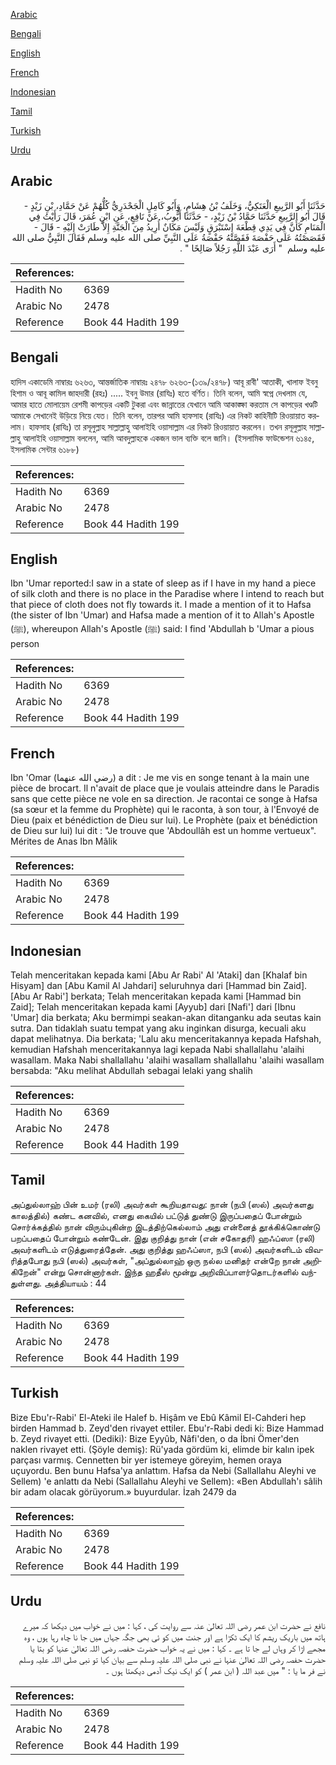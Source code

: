 [Arabic](#arabic)

[Bengali](#bengali)

[English](#english)

[French](#french)

[Indonesian](#indonesian)

[Tamil](#tamil)

[Turkish](#turkish)

[Urdu](#urdu)

## Arabic


<div dir="rtl" lang="ar" style={{fontSize:'larger',backgroundColor:'#f8f9fa',padding:20}}>
حَدَّثَنَا أَبُو الرَّبِيعِ الْعَتَكِيُّ، وَخَلَفُ بْنُ هِشَامٍ، وَأَبُو كَامِلٍ الْجَحْدَرِيُّ كُلُّهُمْ عَنْ حَمَّادِ، بْنِ زَيْدٍ - قَالَ أَبُو الرَّبِيعِ حَدَّثَنَا حَمَّادُ بْنُ زَيْدٍ، - حَدَّثَنَا أَيُّوبُ، عَنْ نَافِعٍ، عَنِ ابْنِ عُمَرَ، قَالَ رَأَيْتُ فِي الْمَنَامِ كَأَنَّ فِي يَدِي قِطْعَةَ إِسْتَبْرَقٍ وَلَيْسَ مَكَانٌ أُرِيدُ مِنَ الْجَنَّةِ إِلاَّ طَارَتْ إِلَيْهِ - قَالَ - فَقَصَصْتُهُ عَلَى حَفْصَةَ فَقَصَّتْهُ حَفْصَةُ عَلَى النَّبِيِّ صلى الله عليه وسلم فَقَالَ النَّبِيُّ صلى الله عليه وسلم ‏ "‏ أَرَى عَبْدَ اللَّهِ رَجُلاً صَالِحًا ‏"‏ ‏.‏
</div>
<div style={{backgroundColor:'#f8f9fa',padding:20, marginBottom: 10}}><table> <thead> <tr> <th>References:</th> <th></th> </tr> </thead> <tbody><tr><td>Hadith No</td><td>6369</td></tr><tr><td>Arabic No</td><td>2478</td></tr><tr><td>Reference</td><td>Book 44 Hadith 199</td></tr></tbody></table></div>

## Bengali


<div dir="ltr" lang="bn" style={{fontSize:'larger',backgroundColor:'#f8f9fa',padding:20}}>
হাদিস একাডেমি নাম্বারঃ ৬২৬৩, আন্তর্জাতিক নাম্বারঃ ২৪৭৮ ৬২৬৩-(১৩৯/২৪৭৮) আবূ রাবী' আতাকী, খালাফ ইবনু হিশাম ও আবূ কামিল জাহদারী (রহঃ) ..... ইবনু উমার (রাযিঃ) হতে বর্ণিত। তিনি বলেন, আমি স্বপ্নে দেখলাম যে, আমার হাতে মোলায়েম রেশমী কাপড়ের একটি টুকরা এবং জান্নাতের যেখানে আমি আকাঙ্ক্ষা করতাম সে কাপড়ের খণ্ডটি আমাকে সেখানেই উড়িয়ে নিয়ে যেত। তিনি বলেন, তারপর আমি হাফসাহ (রাযিঃ) এর নিকট কাহিনীটি রিওয়ায়াত করলাম। হাফসাহ (রাযিঃ) তা রসূলুল্লাহ সাল্লাল্লাহু আলাইহি ওয়াসাল্লাম এর নিকট রিওয়ায়াত করলেন। তখন রসূলুল্লাহ সাল্লাল্লাহু আলাইহি ওয়াসাল্লাম বললেন, আমি আবদুল্লাহকে একজন ভাল ব্যক্তি বলে জানি। (ইসলামিক ফাউন্ডেশন ৬১৪৫, ইসলামিক সেন্টার ৬১৮৮)
</div>
<div style={{backgroundColor:'#f8f9fa',padding:20, marginBottom: 10}}><table> <thead> <tr> <th>References:</th> <th></th> </tr> </thead> <tbody><tr><td>Hadith No</td><td>6369</td></tr><tr><td>Arabic No</td><td>2478</td></tr><tr><td>Reference</td><td>Book 44 Hadith 199</td></tr></tbody></table></div>

## English


<div dir="ltr" lang="en" style={{fontSize:'larger',backgroundColor:'#f8f9fa',padding:20}}>
Ibn 'Umar reported:I saw in a state of sleep as if I have in my hand a piece of silk cloth and there is no place in the Paradise where I intend to reach but that piece of cloth does not fly towards it. I made a mention of it to Hafsa (the sister of Ibn 'Umar) and Hafsa made a mention of it to Allah's Apostle (ﷺ), whereupon Allah's Apostle (ﷺ) said: I find 'Abdullah b 'Umar a pious person
</div>
<div style={{backgroundColor:'#f8f9fa',padding:20, marginBottom: 10}}><table> <thead> <tr> <th>References:</th> <th></th> </tr> </thead> <tbody><tr><td>Hadith No</td><td>6369</td></tr><tr><td>Arabic No</td><td>2478</td></tr><tr><td>Reference</td><td>Book 44 Hadith 199</td></tr></tbody></table></div>

## French


<div dir="ltr" lang="fr" style={{fontSize:'larger',backgroundColor:'#f8f9fa',padding:20}}>
Ibn 'Omar (رضي الله عنهما) a dit : Je me vis en songe tenant à la main une pièce de brocart. Il n'avait de place que je voulais atteindre dans le Paradis sans que cette pièce ne vole en sa direction. Je racontai ce songe à Hafsa (sa sœur et la femme du Prophète) qui le raconta, à son tour, à l'Envoyé de Dieu (paix et bénédiction de Dieu sur lui). Le Prophète (paix et bénédiction de Dieu sur lui) lui dit : "Je trouve que 'Abdoullâh est un homme vertueux". Mérites de Anas Ibn Mâlik
</div>
<div style={{backgroundColor:'#f8f9fa',padding:20, marginBottom: 10}}><table> <thead> <tr> <th>References:</th> <th></th> </tr> </thead> <tbody><tr><td>Hadith No</td><td>6369</td></tr><tr><td>Arabic No</td><td>2478</td></tr><tr><td>Reference</td><td>Book 44 Hadith 199</td></tr></tbody></table></div>

## Indonesian


<div dir="ltr" lang="id" style={{fontSize:'larger',backgroundColor:'#f8f9fa',padding:20}}>
Telah menceritakan kepada kami [Abu Ar Rabi' Al 'Ataki] dan [Khalaf bin Hisyam] dan [Abu Kamil Al Jahdari] seluruhnya dari [Hammad bin Zaid]. [Abu Ar Rabi'] berkata; Telah menceritakan kepada kami [Hammad bin Zaid]; Telah menceritakan kepada kami [Ayyub] dari [Nafi'] dari [Ibnu 'Umar] dia berkata; Aku bermimpi seakan-akan ditanganku ada seutas kain sutra. Dan tidaklah suatu tempat yang aku inginkan disurga, kecuali aku dapat melihatnya. Dia berkata; 'Lalu aku menceritakannya kepada Hafshah, kemudian Hafshah menceritakannya lagi kepada Nabi shallallahu 'alaihi wasallam. Maka Nabi shallallahu 'alaihi wasallam shallallahu 'alaihi wasallam bersabda: "Aku melihat Abdullah sebagai lelaki yang shalih
</div>
<div style={{backgroundColor:'#f8f9fa',padding:20, marginBottom: 10}}><table> <thead> <tr> <th>References:</th> <th></th> </tr> </thead> <tbody><tr><td>Hadith No</td><td>6369</td></tr><tr><td>Arabic No</td><td>2478</td></tr><tr><td>Reference</td><td>Book 44 Hadith 199</td></tr></tbody></table></div>

## Tamil


<div dir="ltr" lang="ta" style={{fontSize:'larger',backgroundColor:'#f8f9fa',padding:20}}>
அப்துல்லாஹ் பின் உமர் (ரலி) அவர்கள் கூறியதாவது: நான் (நபி (ஸல்) அவர்களது காலத்தில்) கண்ட கனவில், எனது கையில் பட்டுத் துண்டு இருப்பதைப் போன்றும் சொர்க்கத்தில் நான் விரும்புகின்ற இடத்திற்கெல்லாம் அது என்னைத் தூக்கிக்கொண்டு பறப்பதைப் போன்றும் கண்டேன். இது குறித்து நான் (என் சகோதரி) ஹஃப்ஸா (ரலி) அவர்களிடம் எடுத்துரைத்தேன். அது குறித்து ஹஃப்ஸா, நபி (ஸல்) அவர்களிடம் விவரித்தபோது நபி (ஸல்) அவர்கள், "அப்துல்லாஹ் ஒரு நல்ல மனிதர் என்றே நான் அறிகிறேன்" என்று சொன்னார்கள். இந்த ஹதீஸ் மூன்று அறிவிப்பாளர்தொடர்களில் வந்துள்ளது. அத்தியாயம் : 44
</div>
<div style={{backgroundColor:'#f8f9fa',padding:20, marginBottom: 10}}><table> <thead> <tr> <th>References:</th> <th></th> </tr> </thead> <tbody><tr><td>Hadith No</td><td>6369</td></tr><tr><td>Arabic No</td><td>2478</td></tr><tr><td>Reference</td><td>Book 44 Hadith 199</td></tr></tbody></table></div>

## Turkish


<div dir="ltr" lang="tr" style={{fontSize:'larger',backgroundColor:'#f8f9fa',padding:20}}>
Bize Ebu'r-Rabi' El-Ateki ile Halef b. Hişâm ve Ebû Kâmil El-Cahderi hep birden Hammad b. Zeyd'den rivayet ettiler. Ebu'r-Rabi dedi ki: Bize Hammad b. Zeyd rivayet etti. (Dediki): Bize Eyyûb, Nâfi'den, o da İbni Ömer'den naklen rivayet etti. (Şöyle demiş): Rü'yada gördüm ki, elimde bir kalın ipek parçası varmış. Cennetten bir yer istemeye göreyim, hemen oraya uçuyordu. Ben bunu Hafsa'ya anlattım. Hafsa da Nebi (Sallallahu Aleyhi ve Sellem) 'e anlattı da Nebi (Sallallahu Aleyhi ve Sellem): «Ben Abdullah'ı sâlih bir adam olacak görüyorum.» buyurdular. İzah 2479 da
</div>
<div style={{backgroundColor:'#f8f9fa',padding:20, marginBottom: 10}}><table> <thead> <tr> <th>References:</th> <th></th> </tr> </thead> <tbody><tr><td>Hadith No</td><td>6369</td></tr><tr><td>Arabic No</td><td>2478</td></tr><tr><td>Reference</td><td>Book 44 Hadith 199</td></tr></tbody></table></div>

## Urdu


<div dir="rtl" lang="ur" style={{fontSize:'larger',backgroundColor:'#f8f9fa',padding:20}}>
نافع نے حضرت ابن عمر رضی اللہ تعالیٰ عنہ سے روایت کی ، کہا : میں نے خواب میں دیکھا کہ میرے ہاتھ میں باریک ریشم کا ایک ٹکڑا ہے اور جنت میں کو ئی بھی جگہ جہاں میں جا نا چاہ رہا ہوں ، وہ مجھے اڑا کر وہاں لے جا تا ہے ۔ کہا : میں نے یہ خواب حضرت حفصہ رضی اللہ تعالیٰ عنہا کو بتا یا حضرت حفصہ رضی اللہ تعالیٰ عنہا نے نبی صلی اللہ علیہ وسلم سے بیان کیا تو نبی صلی اللہ علیہ وسلم نے فر ما یا : " میں عبد اللہ ( ابن عمر ) کو ایک نیک آدمی دیکھتا ہوں ۔
</div>
<div style={{backgroundColor:'#f8f9fa',padding:20, marginBottom: 10}}><table> <thead> <tr> <th>References:</th> <th></th> </tr> </thead> <tbody><tr><td>Hadith No</td><td>6369</td></tr><tr><td>Arabic No</td><td>2478</td></tr><tr><td>Reference</td><td>Book 44 Hadith 199</td></tr></tbody></table></div>